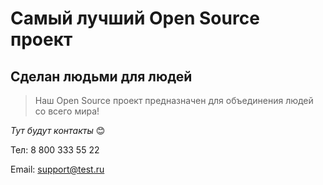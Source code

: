 # Самый лучший Open Source проект

## Сделан людьми для людей

> Наш Open Source проект предназначен для объединения людей со всего мира!

_Тут будут контакты_ 😊


Тел: 8 800 333 55 22

Email: support@test.ru
